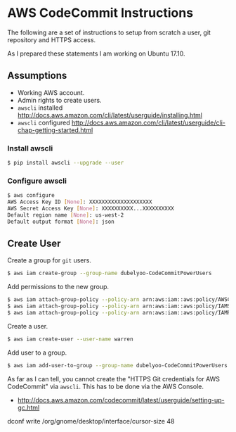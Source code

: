 # AWS CodeCommit Instructions

The following are a set of instructions to setup from scratch a user, git repository and HTTPS access.

As I prepared these statements I am working on Ubuntu 17.10.

## Assumptions

- Working AWS account.
- Admin rights to create users.
- `awscli` installed <http://docs.aws.amazon.com/cli/latest/userguide/installing.html>
- `awscli` configured <http://docs.aws.amazon.com/cli/latest/userguide/cli-chap-getting-started.html>

### Install awscli

```bash
$ pip install awscli --upgrade --user
```

### Configure awscli

```bash
$ aws configure
AWS Access Key ID [None]: XXXXXXXXXXXXXXXXXXXX
AWS Secret Access Key [None]: XXXXXXXXXX...XXXXXXXXXX
Default region name [None]: us-west-2
Default output format [None]: json
```

## Create User

Create a group for `git` users.

```bash
$ aws iam create-group --group-name dubelyoo-CodeCommitPowerUsers
```

Add permissions to the new group.

```bash
$ aws iam attach-group-policy --policy-arn arn:aws:iam::aws:policy/AWSCodeCommitPowerUser --group-name dubelyoo-CodeCommitPowerUsers
$ aws iam attach-group-policy --policy-arn arn:aws:iam::aws:policy/IAMSelfManageServiceSpecificCredentials --group-name dubelyoo-CodeCommitPowerUsers
$ aws iam attach-group-policy --policy-arn arn:aws:iam::aws:policy/IAMReadOnlyAccess --group-name dubelyoo-CodeCommitPowerUsers
```

Create a user.

```bash
$ aws iam create-user --user-name warren
```

Add user to a group.

```bash
$ aws iam add-user-to-group --group-name dubelyoo-CodeCommitPowerUsers --user-name warren
```

As far as I can tell, you cannot create the "HTTPS Git credentials for AWS CodeCommit" via `awscli`. This has to be done via the AWS Console.

- <http://docs.aws.amazon.com/codecommit/latest/userguide/setting-up-gc.html>

dconf write /org/gnome/desktop/interface/cursor-size 48
